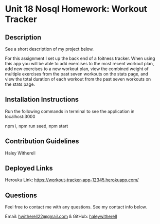 # Unit 18 Nosql Homework: Workout Tracker

## Description

See a short description of my project below.

For this assignment I set up the back end of a foitness tracker. When using this app you will be able to add exercises to the most recent workout plan, add new exercises to a new workout plan, view the combined weight of multiple exercises from the past seven workouts on the stats page, and view the total duration of each workout from the past seven workouts on the stats page.

## Installation Instructions

Run the following commands in terminal to see the application in localhost:3000

npm i, npm run seed, npm start

## Contribution Guidelines

Haley Witherell

## Deployed Links 

Herouku Link: https://workout-tracker-app-12345.herokuapp.com/

## Questions

Feel free to contact me with any questions. See my contact info below.

Email: hwitherell22@gmail.com & GitHub: [haleywitherell](https://github.com/haleywitherell)
